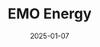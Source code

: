 ---  
layout: startup_page  
title: "EMO Energy"  
id: "emoenergy.in"  
permalink: "/emoenergyemoenergy.in01072025/"  
website: "https://www.emoenergy.in/home/about"  
funding_round: "Series A"  
funding_amount: "$6.2M"  
investors: "Subhkam Ventures, Transition VC"  
about: "EMO Energy provides two- and three-wheeler energy solutions, including batteries and chargers, for urban mobility and commercial establishments in India. Their proprietary battery health extension software and integrated energy management system aim to create a sustainable and efficient urban energy ecosystem."  
markets: "Clean Energy, Energy Storage, Electric Vehicles"  
hq: "Bangalore, Karnataka, India"  
founded_year: "2022"  
linkedin: "https://in.linkedin.com/company/emoenergy"  
twitter: "https://twitter.com/energy_emo"  
instagram: ""  
facebook: ""  
crunchbase: "https://www.crunchbase.com/organization/emo-f452"  
pitchbook: "https://pitchbook.com/profiles/company/497845-81"  

date_display: "07-Jan-2025"  
date: "2025-01-07"

# SEO Optimization  
meta_title: "EMO Energy - Series A Funding ($6.2M)"  
meta_description: "EMO Energy, EMO Energy provides two- and three-wheeler energy solutions, including batteries and chargers, for urban mobility and commercial establishments in Ind..."  
meta_keywords: "EMO Energy, Clean Energy, Energy Storage, Electric Vehicles, Series A funding"  
canonical_url: "https://startup.projectstartups.com/emoenergyemoenergy.in01072025/"  
---